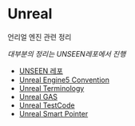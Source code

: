 # Unreal

언리얼 엔진 관련 정리

*대부분의 정리는 UNSEEN레포에서 진행*

- [UNSEEN 레포](https://github.com/futurelabunseen/B-JeonganLee)
- [Unreal Engine5 Convention](./UnrealEngine5Convention.md)
- [Unreal Terminology](./UnrealTerminology.md)
- [Unreal GAS](./UnrealGAS/README.md)
- [Unreal TestCode](/Test/UnrealUnitTest/README.md)
- [Unreal Smart Pointer](./UnrealSmartPointer/README.md)